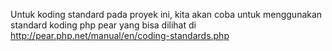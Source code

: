 Untuk koding standard pada proyek ini, kita akan coba untuk menggunakan standard koding php pear yang bisa dilihat di http://pear.php.net/manual/en/coding-standards.php
